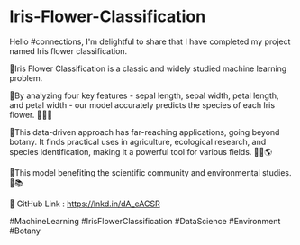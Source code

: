 # Iris-Flower-Classification

Hello #connections, I'm delightful to share that I have completed my project named Iris flower classification.

🔸Iris Flower Classification is a classic and widely studied machine learning problem.

🔹By analyzing four key features - sepal length, sepal width, petal length, and petal width - our model accurately predicts the species of each Iris flower. 🌸🌺🌼

🔸This data-driven approach has far-reaching applications, going beyond botany. It finds practical uses in agriculture, ecological research, and species identification, making it a powerful tool for various fields. 🌿🌱🌎

🔹This model benefiting the scientific community and environmental studies. 🌳📚

🔸 GitHub Link : https://lnkd.in/dA_eACSR

#MachineLearning #IrisFlowerClassification #DataScience #Environment #Botany 
